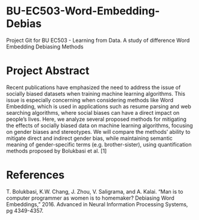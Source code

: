 # BU-EC503-Word-Embedding-Debias
Project Git for BU EC503 - Learning from Data. A study of difference Word Embedding Debiasing Methods


# Project Abstract

Recent publications have emphasized the need to address the issue of socially biased datasets when training machine learning algorithms. This issue is especially concerning when considering methods like Word Embedding, which is used in applications such as resume parsing and web searching algorithms, where social biases can have a direct impact on people’s lives. Here, we analyze several proposed methods for mitigating the effects of socially biased data on machine learning algorithms, focusing on gender biases and stereotypes. We will compare the methods’ ability to mitigate direct and indirect gender bias, while maintaining semantic meaning of gender-specific terms (e.g. brother-sister), using quantification methods proposed by Bolukbasi et al. [1]


# References

T. Bolukbasi, K.W. Chang, J. Zhou, V. Saligrama, and A. Kalai. “Man is to computer programmer as women is to homemaker? Debiasing Word Embeddings,” 2016. Advanced in Neural Information Processing Systems, pg 4349-4357.
